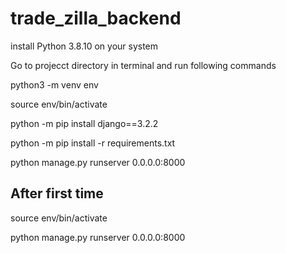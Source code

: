 # trade_zilla_backend

install Python 3.8.10 on your system

Go to projecct directory in terminal and run following commands  

python3 -m venv env

source env/bin/activate

python -m pip install django==3.2.2

python -m pip install -r requirements.txt


python manage.py runserver 0.0.0.0:8000


## After first time

source env/bin/activate

python manage.py runserver 0.0.0.0:8000
